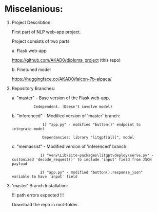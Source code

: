# Miscelanious: 
1. Project Describtion:

   First part of NLP web-app project.

   Project consists of two parts:

   a. Flask web-app

      https://github.com/AKAD0/diploma_project (this repo)

   b. Finetuned model

      https://huggingface.co/AKAD0/falcon-7b-alpaca/

2. Repository Branches:

   a. "master" - Base version of the Flask web-app.

                 Independent. (Doesn't involve model)

   b. "inferenced" - Modified version of 'master' branch:

                     1) "app.py" - modified "button()" endpoint to integrate model

                     Dependancies: library "litgpt[all]", model

   c. "memassist" - Modified version of 'inferenced' branch:

                    1) "venv\Lib\site-packages\litgpt\deploy\serve.py" - customized 'decode_request()' to include 'input' field from JSON payload

                    2) "app.py" - modified "button().response_json" variable to have 'input' field

3. 'master' Branch Installation:

   !!! path errors expected !!!

   Download the repo in root-folder.
